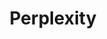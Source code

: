---
title: "Perplexity"

categories: ['']

tags: ['Perplexity']

arabic: ['الارتباك']

publishers: ['معجم مصطلحات التعلم الآلي والتعلم العميق وعلم البيانات']

types: "word"

slug: ""
---